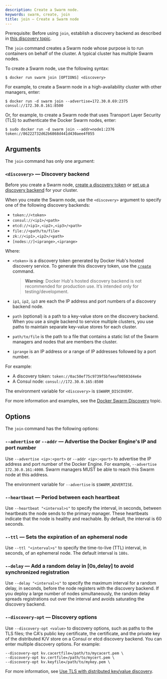 ```yaml
---
description: Create a Swarm node.
keywords: swarm, create, join
title: join — Create a Swarm node
---
```


Prerequisite: Before using `join`, establish a discovery backend as described in [this discovery topic](../discovery.md).

The `join` command creates a Swarm node whose purpose is to run containers on behalf of the cluster. A typical cluster has multiple Swarm nodes.

To create a Swarm node, use the following syntax:

    $ docker run swarm join [OPTIONS] <discovery>

For example, to create a Swarm node in a high-availability cluster with other managers, enter:

    $ docker run -d swarm join --advertise=172.30.0.69:2375 consul://172.30.0.161:8500


Or, for example, to create a Swarm node that uses Transport Layer Security (TLS) to authenticate the Docker Swarm nodes, enter:

    $ sudo docker run -d swarm join --addr=node1:2376 token://86222732d62b6868d441d430aee4f055

## Arguments

The `join` command has only one argument:

### `<discovery>` — Discovery backend

Before you create a Swarm node, [create a discovery token](create.md) or [set up a discovery backend](../discovery.md) for your cluster.

When you create the Swarm node, use the `<discovery>` argument to specify one of the following discovery backends:

* `token://<token>`
* `consul://<ip1>/<path>`
* `etcd://<ip1>,<ip2>,<ip3>/<path>`
* `file://<path/to/file>`
* `zk://<ip1>,<ip2>/<path>`
* `[nodes://]<iprange>,<iprange>`

Where:

* `<token>` is a discovery token generated by Docker Hub's hosted discovery service. To generate this discovery token, use the [`create`](create.md) command.
    
    > **Warning**: Docker Hub's hosted discovery backend is not recommended for production use. It’s intended only for testing/development.

* `ip1`, `ip2`, `ip3` are each the IP address and port numbers of a discovery backend node.
* `path` (optional) is a path to a key-value store on the discovery backend. When you use a single backend to service multiple clusters, you use paths to maintain separate key-value stores for each cluster.
* `path/to/file` is the path to a file that contains a static list of the Swarm managers and nodes that are members the cluster. <!--tbd - can the file contain ipranges?-->
* `iprange` is an IP address or a range of IP addresses followed by a port number.

For example:
* A discovery token: `token://0ac50ef75c9739f5bfeeaf00503d4e6e`
* A Consul node: `consul://172.30.0.165:8500`

The environment variable for `<discovery>` is `$SWARM_DISCOVERY`.

For more information and examples, see the [Docker Swarm Discovery](../discovery.md) topic.

## Options

The `join` command has the following options:

### `--advertise` or `--addr` — Advertise the Docker Engine's IP and port number

Use `--advertise <ip>:<port>` or `--addr <ip>:<port>` to advertise the IP address and port number of the Docker Engine. For example, `--advertise 172.30.0.161:4000`. Swarm managers MUST be able to reach this Swarm node at this address.

The environment variable for `--advertise` is `$SWARM_ADVERTISE`.

### `--heartbeat` — Period between each heartbeat

Use `--heartbeat "<interval>s"` to specify the interval, in seconds, between heartbeats the node sends to the primary manager. These heartbeats indicate that the node is healthy and reachable. By default, the interval is 60 seconds.

### `--ttl` — Sets the expiration of an ephemeral node

Use `--ttl "<interval>s"` to specify the time-to-live (TTL) interval, in seconds, of an ephemeral node. The default interval is `180s`. <!-- tbd - Define ephemeral node. Explain what triggers the ttl countdown. -->

### `--delay` — Add a random delay in [0s,delay] to avoid synchronized registration

Use `--delay "<interval>s"` to specify the maximum interval for a random delay, in seconds, before the node registers with the discovery backend. If you deploy a large number of nodes simultaneously, the random delay spreads registrations out over the interval and avoids saturating the discovery backend.

### `--discovery-opt` — Discovery options

Use `--discovery-opt <value>` to discovery options, such as paths to the TLS files; the CA's public key certificate, the certificate, and the private key of the distributed K/V store on a Consul or etcd discovery backend. You can enter multiple discovery options. For example:

    --discovery-opt kv.cacertfile=/path/to/mycacert.pem \
    --discovery-opt kv.certfile=/path/to/mycert.pem \
    --discovery-opt kv.keyfile=/path/to/mykey.pem \

For more information, see [Use TLS with distributed key/value discovery](../discovery.md).
